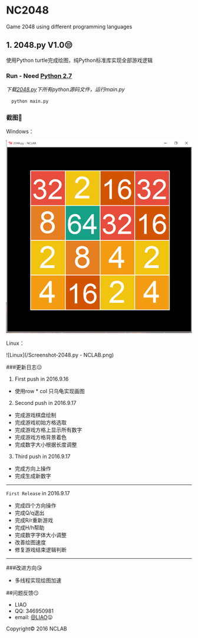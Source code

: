 # NC2048
Game 2048 using different programming languages

## 1. 2048.py V1.0:unamused:
使用Python turtle完成绘图，纯Python标准库实现全部游戏逻辑

### Run - Need [Python 2.7](https://www.python.org/downloads/release/python-2712/)
*下载[2048.py](/2048.py)下所有python源码文件，运行main.py*
```python
  python main.py
```

### 截图:new_moon_with_face:
Windows：


![Windows](/ScreentShot-2048.py-win.png)


Linux：


![Linux](/Screenshot-2048.py - NCLAB.png)


###更新日志:expressionless:
1. First push in 2016.9.16
* 使用row * col 只乌龟实现画图


2. Second push in 2016.9.17
* 完成游戏棋盘绘制
* 完成游戏初始方格选取
* 完成游戏方格上显示所有数字
* 完成游戏方格背景着色
* 完成数字大小根据长度调整


3. Third push in 2016.9.17
* 完成方向上操作
* 完成生成新数字

***

`First Release` in 2016.9.17
* 完成四个方向操作
* 完成Q/q退出
* 完成R/r重新游戏
* 完成H/h帮助
* 完成数字字体大小调整
* 改善绘图速度
* 修复游戏结束逻辑判断

***

###改进方向:kissing_heart:
* 多线程实现绘图加速


##问题反馈:smirk:
* LIAO
* QQ: 346950981
* email: [@LIAO](mailto:346950981@qq.com):stuck_out_tongue:


<div class="footer">
    Copyright&copy; 2016 NCLAB
</div>
